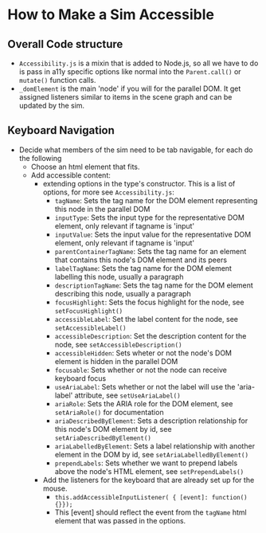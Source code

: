 

# How to Make a Sim Accessible

## Overall Code structure

* `Accessibility.js` is a mixin that is added to Node.js, so all we have to do is pass in a11y specific
options like normal into the `Parent.call()` or `mutate()` function calls.
* `_domElement` is the main 'node' if you will for the parallel DOM. It get assigned listeners similar to items in the 
 scene graph and can be updated by the sim.

## Keyboard Navigation

+ Decide what members of the sim need to be tab navigable, for each do the following
  * Choose an html element that fits.
  * Add accessible content:
    + extending options in the type's constructor. This is a list of options, for more see `Accessibility.js`:
      * `tagName`: Sets the tag name for the DOM element representing this node in the parallel DOM
      * `inputType`: Sets the input type for the representative DOM element, only relevant if tagname is 'input'
      * `inputValue`: Sets the input value for the representative DOM element, only relevant if tagname is 'input'
      * `parentContainerTagName`: Sets the tag name for an element that contains this node's DOM element and its peers
      * `labelTagName`: Sets the tag name for the DOM element labelling this node, usually a paragraph
      * `descriptionTagName`: Sets the tag name for the DOM element describing this node, usually a paragraph
      * `focusHighlight`: Sets the focus highlight for the node, see `setFocusHighlight()`
      * `accessibleLabel`: Set the label content for the node, see `setAccessibleLabel()`
      * `accessibleDescription`: Set the description content for the node, see `setAccessibleDescription()`
      * `accessibleHidden`: Sets wheter or not the node's DOM element is hidden in the parallel DOM
      * `focusable`: Sets whether or not the node can receive keyboard focus
      * `useAriaLabel`: Sets whether or not the label will use the 'aria-label' attribute, see `setUseAriaLabel()`
      * `ariaRole`: Sets the ARIA role for the DOM element, see `setAriaRole()` for documentation
      * `ariaDescribedByElement`: Sets a description relationship for this node's DOM element by id, see `setAriaDescribedByElement()`
      * `ariaLabelledByElement`: Sets a label relationship with another element in the DOM by id, see `setAriaLabelledByElement()`
      * `prependLabels`: Sets whether we want to prepend labels above the node's HTML element, see `setPrependLabels()` 
    + Add the listeners for the keyboard that are already set up for the mouse.
        * `this.addAccessibleInputListener( { [event]: function(){}});` 
        * This [event] should reflect the event from the `tagName` html element that was passed in the options.
        
        
        